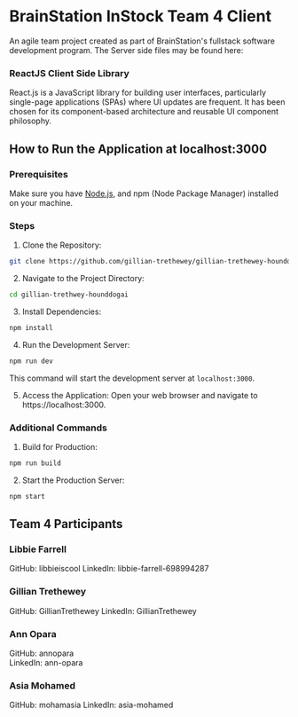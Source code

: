 # BrainStation InStock Team 4 Client

An agile team project created as part of BrainStation's fullstack software development program.
The Server side files may be found here: 

### ReactJS Client Side Library

React.js is a JavaScript library for building user interfaces, particularly single-page applications (SPAs) where UI updates are frequent. It has been chosen for its component-based architecture and reusable UI component philosophy.

## How to Run the Application at localhost:3000

### Prerequisites

Make sure you have [Node.js](https://nodejs.org/), and npm (Node Package Manager) installed on your machine.

### Steps

1. Clone the Repository:

```bash
git clone https://github.com/gillian-trethewey/gillian-trethewey-hounddogai.git
```

2. Navigate to the Project Directory:

```bash
cd gillian-trethwey-hounddogai
```

3. Install Dependencies:

```bash
npm install
```

4. Run the Development Server:

```bash
npm run dev
```

This command will start the development server at `localhost:3000`.

5. Access the Application:
    Open your web browser and navigate to https://localhost:3000.

### Additional Commands

1. Build for Production:

```bash
npm run build
```

2. Start the Production Server:

```bash
npm start
```

## Team 4 Participants

### Libbie Farrell

GitHub: libbieiscool
LinkedIn: libbie-farrell-698994287

### Gillian Trethewey

GitHub: GillianTrethewey
LinkedIn: GillianTrethewey

### Ann Opara

GitHub: annopara  
LinkedIn: ann-opara

### Asia Mohamed

GitHub: mohamasia
LinkedIn: asia-mohamed